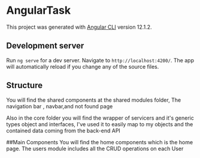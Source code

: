 # AngularTask

This project was generated with [Angular CLI](https://github.com/angular/angular-cli) version 12.1.2.

## Development server

Run `ng serve` for a dev server. Navigate to `http://localhost:4200/`. The app will automatically reload if you change any of the source files.

## Structure
You will find the shared components at the shared modules folder, The navigation bar , navbar,and not found page

Also in the core folder you will find the wrapper of servicers and it's generic types object and interfaces, I've used it to easily map to my objects and the contained data coming from the back-end API

##Main Components
You will find the home components which is the home page.
The users module includes all the CRUD operations on each User








